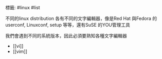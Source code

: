 標籤: #linux #list 

不同的linux distribution 各有不同的文字編輯器，像是Red Hat 與Fedora 的userconf, Linuxconf, setup 等等，還有SuSE 的YOU管理工具

我們會遇到不同的系統版本，因此必須要熟知各種文字編輯器

- [[vi]]
- [[vim]]